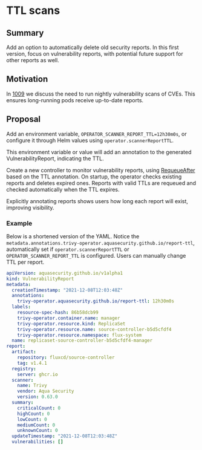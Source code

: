 # TTL scans

## Summary

Add an option to automatically delete old security reports. In this first version, focus on vulnerability reports, with potential future support for other reports as well.

## Motivation

In [1009](https://github.com/aquasecurity/trivy-operator/issues/1009) we discuss the need to run nightly vulnerability scans of CVEs. This ensures long-running pods receive up-to-date reports.

## Proposal

Add an environment variable, `OPERATOR_SCANNER_REPORT_TTL=12h30m0s`, or configure it through Helm values using `operator.scannerReportTTL`.

This environment variable or value will add an annotation to the generated VulnerabilityReport, indicating the TTL.

Create a new controller to monitor vulnerability reports, using [RequeueAfter](https://pkg.go.dev/sigs.k8s.io/controller-runtime/pkg/reconcile#Result) based on the TTL annotation. On startup, the operator checks existing reports and deletes expired ones. Reports with valid TTLs are requeued and checked automatically when the TTL expires.

Explicitly annotating reports shows users how long each report will exist, improving visibility.

### Example

Below is a shortened version of the YAML. Notice the `metadata.annotations.trivy-operator.aquasecurity.github.io/report-ttl`, automatically set if `operator.scannerReportTTL` or `OPERATOR_SCANNER_REPORT_TTL` is configured. Users can manually change TTL per report.

```vulnerabilityReport.yaml
apiVersion: aquasecurity.github.io/v1alpha1
kind: VulnerabilityReport
metadata:
  creationTimestamp: "2021-12-08T12:03:48Z"
  annotations:
    trivy-operator.aquasecurity.github.io/report-ttl: 12h30m0s
  labels:
    resource-spec-hash: 86b58dcb99
    trivy-operator.container.name: manager
    trivy-operator.resource.kind: ReplicaSet
    trivy-operator.resource.name: source-controller-b5d5cfdf4
    trivy-operator.resource.namespace: flux-system
  name: replicaset-source-controller-b5d5cfdf4-manager
report:
  artifact:
    repository: fluxcd/source-controller
    tag: v1.4.1
  registry:
    server: ghcr.io
  scanner:
    name: Trivy
    vendor: Aqua Security
    version: 0.63.0
  summary:
    criticalCount: 0
    highCount: 0
    lowCount: 0
    mediumCount: 0
    unknownCount: 0
  updateTimestamp: "2021-12-08T12:03:48Z"
  vulnerabilities: []
```
